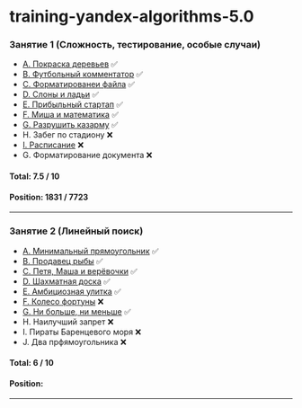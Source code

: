 training-yandex-algorithms-5.0
===
### Занятие 1 (Сложность, тестирование, особые случаи)

- [A. Покраска деревьев](https://github.com/weare4saken/training-yandex-algorithms-5.0/blob/lecture-1/src/main/java/org/wea4saken/algorithms/lecture1/PaintingTrees.java) ✅
- [B. Футбольный комментатор](https://github.com/weare4saken/training-yandex-algorithms-5.0/blob/lecture-1/src/main/java/org/wea4saken/algorithms/lecture1/FootballCommentator.java) ✅
- [C. Форматированеи файла](https://github.com/weare4saken/training-yandex-algorithms-5.0/blob/lecture-1/src/main/java/org/wea4saken/algorithms/lecture1/FileFormatting.java) ✅
- [D. Слоны и ладьи](https://github.com/weare4saken/training-yandex-algorithms-5.0/blob/lecture-1/src/main/java/org/wea4saken/algorithms/lecture1/BishopsAndRooks.java) ✅
- [E. Прибыльный стартап](https://github.com/weare4saken/training-yandex-algorithms-5.0/blob/lecture-1/src/main/java/org/wea4saken/algorithms/lecture1/ProfitableStartup.java) ✅
- [F. Миша и математика](https://github.com/weare4saken/training-yandex-algorithms-5.0/blob/lecture-1/src/main/java/org/wea4saken/algorithms/lecture1/MishasMathematics.java) ✅
- [G. Разрушить казарму](https://github.com/weare4saken/training-yandex-algorithms-5.0/blob/lecture-1/src/main/java/org/wea4saken/algorithms/lecture1/DestroyTheBarracks.java) ✅
- H. Забег по стадиону ❌
- [I. Расписание](https://github.com/weare4saken/training-yandex-algorithms-5.0/blob/lecture-1/src/main/java/org/wea4saken/algorithms/lecture1/Schedule.java) ❌
- G. Форматирование документа ❌

#### Total: 7.5 / 10
#### Position: 1831 / 7723
___

### Занятие 2 (Линейный поиск)

- [А. Минимальный прямоугольник](https://github.com/weare4saken/training-yandex-algorithms-5.0/blob/lecture-2/src/main/java/org/wea4saken/algorithms/lecture2/MinimumRectangle.java) ✅
- [B. Продавец рыбы](https://github.com/weare4saken/training-yandex-algorithms-5.0/blob/lecture-2/src/main/java/org/wea4saken/algorithms/lecture2/FishSeller.java) ✅
- [C. Петя, Маша и верёвочки](https://github.com/weare4saken/training-yandex-algorithms-5.0/blob/lecture-2/src/main/java/org/wea4saken/algorithms/lecture2/MashaPetyaAndTheRopes.java) ✅
- [D. Шахматная доска](https://github.com/weare4saken/training-yandex-algorithms-5.0/blob/lecture-2/src/main/java/org/wea4saken/algorithms/lecture2/Chessboard.java) ✅
- [E. Амбициозная улитка](https://github.com/weare4saken/training-yandex-algorithms-5.0/blob/lecture-2/src/main/java/org/wea4saken/algorithms/lecture2/AmbitiousSnail.java) ✅
- [F. Колесо фортуны](https://github.com/weare4saken/training-yandex-algorithms-5.0/blob/lecture-2/src/main/java/org/wea4saken/algorithms/lecture2/WheelOfFortune.java) ❌
- [G. Ни больше, ни меньше](https://github.com/weare4saken/training-yandex-algorithms-5.0/blob/lecture-2/src/main/java/org/wea4saken/algorithms/lecture2/NoMoreNoLess.java) ✅
- H. Наилучший запрет ❌
- I. Пираты Баренцевого моря ❌
- J. Два прфямоугольника ❌

#### Total: 6 / 10
#### Position: 
___
